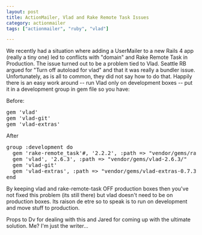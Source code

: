 ```yaml
---
layout: post
title: ActionMailer, Vlad and Rake Remote Task Issues
category: actionmailer
tags: ["actionmailer", "ruby", "vlad"]

---
```


We recently had a situation where adding a UserMailer to a new Rails 4 app (really a tiny one) led to conflicts with "domain" and Rake Remote Task in Production.   The issue turned out to be a problem tied to Vlad.  Seattle RB argued for "Turn off autoload for vlad" and that it was really a bundler issue.  Unfortunately, as is all to common, they did not say how to do that.  Happily there is an easy work around -- run Vlad only on development boxes -- put it in a development group in gem file so you have:

Before:

<pre>
gem 'vlad'
gem 'vlad-git'
gem 'vlad-extras'
</pre>

After

<pre>
group :development do
  gem 'rake-remote_task'#, '2.2.2', :path => "vendor/gems/rake-remote_task-2.2.2"
  gem 'vlad', '2.6.3', :path => "vendor/gems/vlad-2.6.3/"
  gem 'vlad-git'
  gem 'vlad-extras', :path => "vendor/gems/vlad-extras-0.7.3"
end
</pre>

By keeping vlad and rake-remote-task OFF production boxes then you've not fixed this problem (its still there) but vlad doesn't need to be on production boxes.  Its raison de etre so to speak is to run on development and move stuff to production.

Props to Dv for dealing with this and Jared for coming up with the ultimate solution.  Me?  I'm just the writer...
